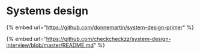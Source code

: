 # Systems design

{% embed url="https://github.com/donnemartin/system-design-primer" %}

{% embed url="https://github.com/checkcheckzz/system-design-interview/blob/master/README.md" %}
